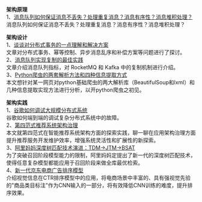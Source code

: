 **架构原理**  
1、[消息队列如何保证消息不丢失？处理重复消息？消息有序性？消息堆积处理？](https://mp.weixin.qq.com/s/GFRYq3JP9A7B78JdAILXpQ)  
消息队列如何保证消息不丢失？处理重复消息？消息有序性？消息堆积处理？  

**架构设计**  
1、[谈谈对分布式事务的一点理解和解决方案](https://mp.weixin.qq.com/s/v7rqlz4erRC9ZvEZk6mwvg)  
文章对分布式事务、幂等控制、异步消息乱序和补偿方案等问题进行了探讨。  
2、[消息队列实现复制的最佳实践](https://mp.weixin.qq.com/s/agzTF1GLDhO_M3S61V6X8A)  
文章介绍消息队列指标，对 RocketMQ 和 Kafka 中的复制机制进行介绍。  
3、[Python爬虫的两套解析方法和四种信息提取方式](https://mp.weixin.qq.com/s/gxvSNDkEh1W9KXRkFbEn7A)  
本文想针对某一网页对python基础爬虫的两大解析库（BeautifulSoup和lxml）和几种信息提取实现方法进行分析，以开python爬虫之初见。  

**架构实践**  
1、[谷歌如何调试大规模分布式系统](https://mp.weixin.qq.com/s/n_lpHCSbIrE_UX_fbICNjA)  
谷歌如何端到端的调试复杂分布式系统中的故障。  
2、[第四范式推荐系统架构治理](https://mp.weixin.qq.com/s/8SxSmMiJkpaI5Rf_kFgkRA)  
本文就第四范式在智能推荐系统架构方面的探索实践，聊一聊在应用架构治理方面提升推荐服务开发维护效率，增强系统灵活性和扩展性的新探索。  
3、[阿里妈妈深度树匹配技术演进：TDM->JTM->BSAT](https://mp.weixin.qq.com/s/EFDmHH8oUmJk-rG5PNnsAg)  
为了突破召回阶段模型能力的限制，阿里妈妈定提出了新一代的深度树匹配技术，使得任意复杂模型都能应用于召回阶段来做全库最优检索。    
4、[新一代京东电商广告排序模型](https://mp.weixin.qq.com/s/OWAvGzbtYye5g7TJB9btwA)  
介绍视觉信息在CTR排序模型中的应用，将电商场景中丰富的、具有强视觉先验的"商品类目标注"作为CNN输入的一部分，将有效降低CNN训练的难度，提升排序效果。
